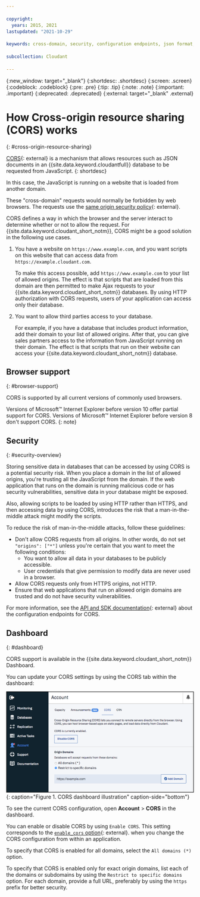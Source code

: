 ```yaml
---

copyright:
  years: 2015, 2021
lastupdated: "2021-10-29"

keywords: cross-domain, security, configuration endpoints, json format, dashboard, set CORS configuration, read CORS configuration, IBM Cloudant Dashboard, same origin security policy

subcollection: Cloudant

---
```


{:new_window: target="_blank"}
{:shortdesc: .shortdesc}
{:screen: .screen}
{:codeblock: .codeblock}
{:pre: .pre}
{:tip: .tip}
{:note: .note}
{:important: .important}
{:deprecated: .deprecated}
{:external: target="_blank" .external}

<!-- Acrolinx: 2021-04-16 -->

# How Cross-origin resource sharing (CORS) works
{: #cross-origin-resource-sharing}

[CORS](https://www.w3.org/wiki/CORS){: external} is a mechanism that allows resources
such as JSON documents in an {{site.data.keyword.cloudantfull}} database to be requested
from JavaScript.
{: shortdesc}

In this case, the JavaScript is running on a website that is loaded from another domain.

These "cross-domain" requests would normally be forbidden by web browsers. The requests use the [same origin security policy](http://en.wikipedia.org/wiki/Same-origin_policy){: external}.

CORS defines a way in which the browser and the server interact to determine whether or not to allow the request.
For {{site.data.keyword.cloudant_short_notm}},
CORS might be a good solution in the following use cases.

1.	You have a website on `https://www.example.com`, and you want scripts on this website that can access data from `https://example.cloudant.com`.

	To make this access possible,
	add `https://www.example.com` to your list of allowed origins.
	The effect is that scripts that are loaded from this domain are then
	permitted to make Ajax requests to your {{site.data.keyword.cloudant_short_notm}} databases.
	By using HTTP authorization with CORS requests,
	users of your application can access only their database.

2.	You want to allow third parties access to your database.

	For example, if you have a database that includes product information, add their domain to your list of allowed origins. After that, you can give sales partners access to the information from JavaScript running on their domain.
	The effect is that scripts that run on their website can access your {{site.data.keyword.cloudant_short_notm}} database.

## Browser support
{: #browser-support}

CORS is supported by all current versions of commonly used browsers.

Versions of Microsoft&trade; Internet Explorer before version 10 offer partial support for CORS. Versions of Microsoft&trade; Internet Explorer before version 8 don't support CORS.
{: note}

## Security
{: #security-overview}

Storing sensitive data in databases that can be accessed by using CORS is a potential security risk.
When you place a domain in the list of allowed origins,
you're trusting all the JavaScript from the domain.
If the web application that runs on the domain is running malicious code or has security vulnerabilities,
sensitive data in your database might be exposed.

Also,
allowing scripts to be loaded by using HTTP rather than HTTPS,
and then accessing data by using CORS,
introduces the risk that a man-in-the-middle attack might modify the scripts.

To reduce the risk of man-in-the-middle attacks, follow these guidelines:

-	Don't allow CORS requests from all origins.
	In other words,
	do not set `"origins": ["*"]` unless you're certain that you want to meet the following conditions:
	-	You want to allow all data in your databases to be publicly accessible.
	-	User credentials that give permission to modify data are never used in a browser.
-	Allow CORS requests only from HTTPS origins, not HTTP.
-	Ensure that web applications that run on allowed origin domains are trusted
	and do not have security vulnerabilities.

For more information, see the [API and SDK documentation](/apidocs/cloudant#getcorsinformation){: external} about the configuration endpoints for CORS.

## Dashboard
{: #dashboard}

CORS support is available in the {{site.data.keyword.cloudant_short_notm}} Dashboard.

You can update your CORS settings by using the CORS tab within the dashboard:

![CORS dashboard illustration](../images/corsdashboard.png){: caption="Figure 1. CORS dashboard illustration" caption-side="bottom"}

To see the current CORS configuration,
open **Account** > **CORS** in the dashboard.

You can enable or disable CORS by using `Enable CORS`.
This setting corresponds to the [`enable_cors` option](/apidocs/cloudant#putcorsconfiguration){: external}.
when you change the CORS configuration from within an application.

To specify that CORS is enabled for all domains,
select the `All domains (*)` option.

To specify that CORS is enabled only for exact origin domains,
list each of the domains or subdomains by using the `Restrict to specific domains` option.
For each domain,
provide a full URL,
preferably by using the `https` prefix for better security.
